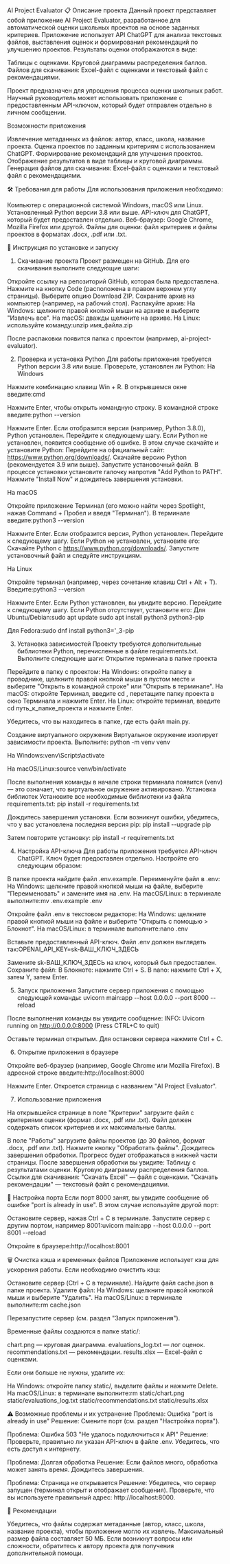 AI Project Evaluator
📋 Описание проекта
Данный проект представляет собой приложение AI Project Evaluator, разработанное для автоматической оценки школьных проектов на основе заданных критериев. Приложение использует API ChatGPT для анализа текстовых файлов, выставления оценок и формирования рекомендаций по улучшению проектов. 
Результаты оценки отображаются в виде:

Таблицы с оценками.
Круговой диаграммы распределения баллов.
Файлов для скачивания: Excel-файл с оценками и текстовый файл с рекомендациями.

Проект предназначен для упрощения процесса оценки школьных работ. Научный руководитель может использовать приложение с предоставленным API-ключом, который будет отправлен отдельно в личном сообщении.

Возможности приложения

Извлечение метаданных из файлов: автор, класс, школа, название проекта.
Оценка проектов по заданным критериям с использованием ChatGPT.
Формирование рекомендаций для улучшения проектов.
Отображение результатов в виде таблицы и круговой диаграммы.
Генерация файлов для скачивания: Excel-файл с оценками и текстовый файл с рекомендациями.


🛠 Требования для работы
Для использования приложения необходимо:

Компьютер с операционной системой Windows, macOS или Linux.
Установленный Python версии 3.8 или выше.
API-ключ для ChatGPT, который будет предоставлен отдельно.
Веб-браузер: Google Chrome, Mozilla Firefox или другой.
Файлы для оценки: файл критериев и файлы проектов в форматах .docx, .pdf или .txt.


📖 Инструкция по установке и запуску
1. Скачивание проекта
Проект размещен на GitHub. Для его скачивания выполните следующие шаги:

Откройте ссылку на репозиторий GitHub, которая была предоставлена.
Нажмите на кнопку Code (расположена в правом верхнем углу страницы).
Выберите опцию Download ZIP.
Сохраните архив на компьютер (например, на рабочий стол).
Распакуйте архив:
На Windows: щелкните правой кнопкой мыши на архиве и выберите "Извлечь все".
На macOS: дважды щелкните на архиве.
На Linux: используйте команду:unzip имя_файла.zip





После распаковки появится папка с проектом (например, ai-project-evaluator).

2. Проверка и установка Python
Для работы приложения требуется Python версии 3.8 или выше. Проверьте, установлен ли Python:
На Windows

Нажмите комбинацию клавиш Win + R.
В открывшемся окне введите:cmd


Нажмите Enter, чтобы открыть командную строку.
В командной строке введите:python --version


Нажмите Enter. Если отобразится версия (например, Python 3.8.0), Python установлен. Перейдите к следующему шагу.
Если Python не установлен, появится сообщение об ошибке. В этом случае скачайте и установите Python:
Перейдите на официальный сайт: https://www.python.org/downloads/.
Скачайте версию Python (рекомендуется 3.9 или выше).
Запустите установочный файл.
В процессе установки установите галочку напротив "Add Python to PATH".
Нажмите "Install Now" и дождитесь завершения установки.



На macOS

Откройте приложение Терминал (его можно найти через Spotlight, нажав Command + Пробел и введя "Терминал").
В терминале введите:python3 --version


Нажмите Enter. Если отобразится версия, Python установлен. Перейдите к следующему шагу.
Если Python не установлен, установите его:
Скачайте Python с https://www.python.org/downloads/.
Запустите установочный файл и следуйте инструкциям.



На Linux

Откройте терминал (например, через сочетание клавиш Ctrl + Alt + T).
Введите:python3 --version


Нажмите Enter. Если Python установлен, вы увидите версию. Перейдите к следующему шагу.
Если Python отсутствует, установите его:
Для Ubuntu/Debian:sudo apt update
sudo apt install python3 python3-pip


Для Fedora:sudo dnf install python3='_3-pip






3. Установка зависимостей
Проекту требуются дополнительные библиотеки Python, перечисленные в файле requirements.txt. Выполните следующие шаги:
Открытие терминала в папке проекта

Перейдите в папку с проектом:
На Windows: откройте папку в проводнике, щелкните правой кнопкой мыши в пустом месте и выберите "Открыть в командной строке" или "Открыть в терминале".
На macOS: откройте Терминал, введите cd , перетащите папку проекта в окно Терминала и нажмите Enter.
На Linux: откройте терминал, введите cd путь_к_папке_проекта и нажмите Enter.


Убедитесь, что вы находитесь в папке, где есть файл main.py.

Создание виртуального окружения
Виртуальное окружение изолирует зависимости проекта. Выполните:
python -m venv venv


На Windows:venv\Scripts\activate


На macOS/Linux:source venv/bin/activate



После выполнения команды в начале строки терминала появится (venv) — это означает, что виртуальное окружение активировано.
Установка библиотек
Установите все необходимые библиотеки из файла requirements.txt:
pip install -r requirements.txt

Дождитесь завершения установки. Если возникнут ошибки, убедитесь, что у вас установлена последняя версия pip:
pip install --upgrade pip

Затем повторите установку:
pip install -r requirements.txt


4. Настройка API-ключа
Для работы приложения требуется API-ключ ChatGPT. Ключ будет предоставлен отдельно. Настройте его следующим образом:

В папке проекта найдите файл .env.example.
Переименуйте файл в .env:
На Windows: щелкните правой кнопкой мыши на файле, выберите "Переименовать" и замените имя на .env.
На macOS/Linux: в терминале выполните:mv .env.example .env




Откройте файл .env в текстовом редакторе:
На Windows: щелкните правой кнопкой мыши на файле и выберите "Открыть с помощью > Блокнот".
На macOS/Linux: в терминале выполните:nano .env




Вставьте предоставленный API-ключ. Файл .env должен выглядеть так:OPENAI_API_KEY=sk-ВАШ_КЛЮЧ_ЗДЕСЬ

Замените sk-ВАШ_КЛЮЧ_ЗДЕСЬ на ключ, который был предоставлен. Сохраните файл:
В Блокноте: нажмите Ctrl + S.
В nano: нажмите Ctrl + X, затем Y, затем Enter.




5. Запуск приложения
Запустите сервер приложения с помощью следующей команды:
uvicorn main:app --host 0.0.0.0 --port 8000 --reload

После выполнения команды вы увидите сообщение:
INFO:     Uvicorn running on http://0.0.0.0:8000 (Press CTRL+C to quit)

Оставьте терминал открытым. Для остановки сервера нажмите Ctrl + C.

6. Открытие приложения в браузере

Откройте веб-браузер (например, Google Chrome или Mozilla Firefox).
В адресной строке введите:http://localhost:8000


Нажмите Enter. Откроется страница с названием "AI Project Evaluator".


7. Использование приложения

На открывшейся странице в поле "Критерии" загрузите файл с критериями оценки (формат .docx, .pdf или .txt).
Файл должен содержать список критериев и их максимальные баллы.


В поле "Работы" загрузите файлы проектов (до 30 файлов, формат .docx, .pdf или .txt).
Нажмите кнопку "Обработать файлы".
Дождитесь завершения обработки. Прогресс будет отображаться в нижней части страницы.
После завершения обработки вы увидите:
Таблицу с результатами оценки.
Круговую диаграмму распределения баллов.
Ссылки для скачивания:
"Скачать Excel" — файл с оценками.
"Скачать рекомендации" — текстовый файл с рекомендациями.






🔄 Настройка порта
Если порт 8000 занят, вы увидите сообщение об ошибке "port is already in use". В этом случае используйте другой порт:

Остановите сервер, нажав Ctrl + C в терминале.
Запустите сервер с другим портом, например 8001:uvicorn main:app --host 0.0.0.0 --port 8001 --reload


Откройте в браузере:http://localhost:8001




🗑️ Очистка кэша и временных файлов
Приложение использует кэш для ускорения работы. Если необходимо очистить кэш:

Остановите сервер (Ctrl + C в терминале).
Найдите файл cache.json в папке проекта.
Удалите файл:
На Windows: щелкните правой кнопкой мыши и выберите "Удалить".
На macOS/Linux: в терминале выполните:rm cache.json




Перезапустите сервер (см. раздел "Запуск приложения").

Временные файлы создаются в папке static/:

chart.png — круговая диаграмма.
evaluations_log.txt — лог оценок.
recommendations.txt — рекомендации.
results.xlsx — Excel-файл с оценками.

Если они больше не нужны, удалите их:

На Windows: откройте папку static/, выделите файлы и нажмите Delete.
На macOS/Linux: в терминале выполните:rm static/chart.png static/evaluations_log.txt static/recommendations.txt static/results.xlsx




⚠️ Возможные проблемы и их устранение
Проблема: Ошибка "port is already in use"
Решение: Смените порт (см. раздел "Настройка порта").

Проблема: Ошибка 503 "Не удалось подключиться к API"
Решение:
Проверьте, правильно ли указан API-ключ в файле .env.
Убедитесь, что есть доступ к интернету.

Проблема: Долгая обработка
Решение: Если файлов много, обработка может занять время. Дождитесь завершения.

Проблема: Страница не открывается
Решение:
Убедитесь, что сервер запущен (терминал открыт и отображает сообщения).
Проверьте, что вы используете правильный адрес: http://localhost:8000.




📝 Рекомендации

Убедитесь, что файлы содержат метаданные (автор, класс, школа, название проекта), чтобы приложение могло их извлечь.
Максимальный размер файла составляет 50 МБ.
Если возникнут вопросы или сложности, обратитесь к автору проекта для получения дополнительной помощи.

